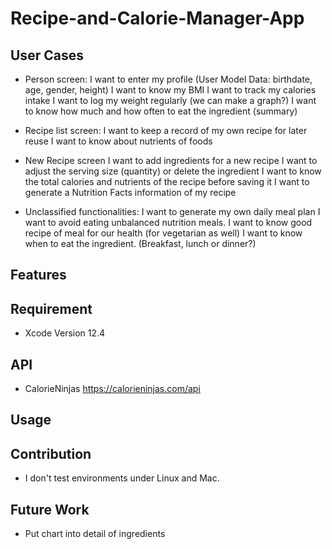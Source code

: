 #  Recipe-and-Calorie-Manager-App

## User Cases
* Person screen:
I want to enter my profile (User Model Data: birthdate, age, gender, height)
I want to know my BMI
I want to track my calories intake
I want to log my weight regularly (we can make a graph?)
I want to know how much and how often to eat the ingredient (summary)

* Recipe list screen:
I want to keep a record of my own recipe for later reuse
I want to know about nutrients of foods

* New Recipe screen
I want to add ingredients for a new recipe
I want to adjust the serving size (quantity) or delete the ingredient
I want to know the total calories and nutrients of the recipe before saving it
I want to generate a Nutrition Facts information of my recipe

* Unclassified functionalities:
I want to generate my own daily meal plan
I want to avoid eating unbalanced nutrition meals.
I want to know good recipe of meal for our health (for vegetarian as well)
I want to know when to eat the ingredient. (Breakfast, lunch or dinner?)

## Features


## Requirement
* Xcode Version 12.4

## API
* CalorieNinjas
https://calorieninjas.com/api


## Usage

## Contribution 

* I don't test environments under Linux and Mac.


## Future Work
* Put chart into detail of ingredients 
